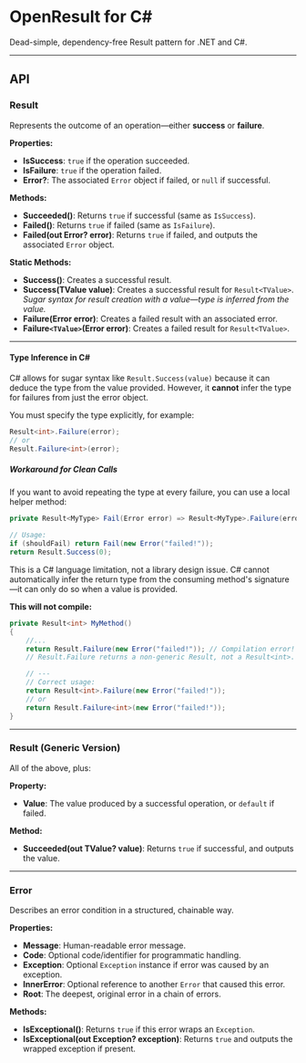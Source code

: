 # OpenResult for C\#

Dead-simple, dependency-free Result pattern for .NET and C#.

---

## API

### Result

Represents the outcome of an operation—either **success** or **failure**.

**Properties:**

- **IsSuccess**: `true` if the operation succeeded.
- **IsFailure**: `true` if the operation failed.
- **Error?**: The associated `Error` object if failed, or `null` if successful.

**Methods:**

- **Succeeded()**: Returns `true` if successful (same as `IsSuccess`).
- **Failed()**: Returns `true` if failed (same as `IsFailure`).
- **Failed(out Error? error)**: Returns `true` if failed, and outputs the associated `Error` object.

**Static Methods:**

- **Success()**: Creates a successful result.
- **Success(TValue value)**: Creates a successful result for `Result<TValue>`.
  <br/>_Sugar syntax for result creation with a value—type is inferred from the value._
- **Failure(Error error)**: Creates a failed result with an associated error.
- **Failure`<TValue>`(Error error)**: Creates a failed result for `Result<TValue>`.

---

#### Type Inference in C\#

C# allows for sugar syntax like `Result.Success(value)` because it can deduce the type from the value provided.
However, it **cannot** infer the type for failures from just the error object.

You must specify the type explicitly, for example:

```csharp
Result<int>.Failure(error);
// or
Result.Failure<int>(error);
```

##### Workaround for Clean Calls

If you want to avoid repeating the type at every failure, you can use a local helper method:

```csharp
private Result<MyType> Fail(Error error) => Result<MyType>.Failure(error); // <-- Helper

// Usage:
if (shouldFail) return Fail(new Error("failed!"));
return Result.Success(0);
```

This is a C# language limitation, not a library design issue.
C# cannot automatically infer the return type from the consuming method's signature—it can only do so when a value is provided.

**This will not compile:**

```csharp
private Result<int> MyMethod()
{
    //...
    return Result.Failure(new Error("failed!")); // Compilation error!
    // Result.Failure returns a non-generic Result, not a Result<int>.

    // ---
    // Correct usage:
    return Result<int>.Failure(new Error("failed!"));
    // or
    return Result.Failure<int>(new Error("failed!"));
}
```

---

### Result<TValue> (Generic Version)

All of the above, plus:

**Property:**

- **Value**: The value produced by a successful operation, or `default` if failed.

**Method:**

- **Succeeded(out TValue? value)**: Returns `true` if successful, and outputs the value.

---

### Error

Describes an error condition in a structured, chainable way.

**Properties:**

- **Message**: Human-readable error message.
- **Code**: Optional code/identifier for programmatic handling.
- **Exception**: Optional `Exception` instance if error was caused by an exception.
- **InnerError**: Optional reference to another `Error` that caused this error.
- **Root**: The deepest, original error in a chain of errors.

**Methods:**

- **IsExceptional()**: Returns `true` if this error wraps an `Exception`.
- **IsExceptional(out Exception? exception)**: Returns `true` and outputs the wrapped exception if present.
